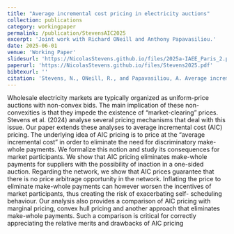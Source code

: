```yaml
---
title: "Average incremental cost pricing in electricity auctions"
collection: publications
category: workingpaper
permalink: /publication/StevensAIC2025
excerpt: 'Joint work with Richard ONeill and Anthony Papavasiliou.'
date: 2025-06-01
venue: 'Working Paper'
slidesurl: 'https://NicolasStevens.github.io/files/2025a-IAEE_Paris_2.pdf'
paperurl: 'https://NicolasStevens.github.io/files/Stevens2025.pdf'
bibtexurl: ''
citation: 'Stevens, N., ONeill, R., and Papavasiliou, A. Average incremental cost pricing in electricity auctions. Working paper.'
---
```

Wholesale electricity markets are typically organized as uniform-price auctions with non-convex bids. The main implication of these non-convexities is that they impede the existence of “market-clearing” prices. Stevens et al. (2024) analyse several pricing mechanisms that deal with this issue. Our paper extends these analyses to average incremental cost (AIC) pricing. The underlying idea of AIC pricing is to price at the “average incremental cost” in order to eliminate the need for discriminatory make-whole payments. We formalize this notion and study its consequences for market participants. We show that AIC pricing eliminates make-whole payments for suppliers with the possibility of inaction in a one-sided auction. Regarding the network, we show that AIC prices guarantee that there is no price arbitrage opportunity in the network. Inflating the price to eliminate make-whole payments can however worsen the incentives of market participants, thus creating the risk of exacerbating self- scheduling behaviour. Our analysis also provides a comparison of AIC pricing with marginal pricing, convex hull pricing and another approach that eliminates make-whole payments. Such a comparison is critical for correctly appreciating the relative merits and drawbacks of AIC pricing
